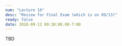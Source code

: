 ```yaml
---
num: "Lecture 16"
desc: "Review for Final Exam (which is on 09/13)"
ready: false
date: 2018-09-12 09:30:00.00-7:00
---
```


TBD
